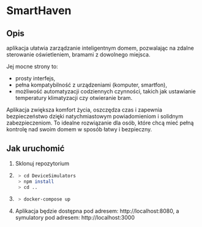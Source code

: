 # SmartHaven

## Opis

aplikacja ułatwia zarządzanie inteligentnym domem, pozwalając na zdalne sterowanie oświetleniem, bramami z dowolnego
miejsca.

Jej mocne strony to:

- prosty interfejs,
- pełna kompatybilność z urządzeniami (komputer, smartfon),
- możliwość automatyzacji codziennych czynności, takich jak ustawianie temperatury klimatyzacji czy otwieranie bram.

Aplikacja zwiększa komfort życia, oszczędza czas i zapewnia bezpieczeństwo dzięki natychmiastowym powiadomieniom i
solidnym zabezpieczeniom. To idealne rozwiązanie dla osób, które chcą mieć pełną kontrolę nad swoim domem w sposób łatwy
i bezpieczny.

## Jak uruchomić

1. Sklonuj repozytorium
2. ```bash
    > cd DeviceSimulators
    > npm install
    > cd ..
    ```
2. ```bash
    > docker-compose up
    ```
3. Aplikacja będzie dostępna pod adresem: http://localhost:8080, a symulatory pod adresem: http://localhost:3000
